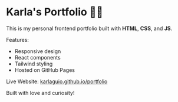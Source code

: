 # Karla's Portfolio 👩‍💻

This is my personal frontend portfolio built with **HTML**, **CSS**, and **JS**.

 Features:
- Responsive design
- React components
- Tailwind styling
- Hosted on GitHub Pages

Live Website: [karlaguio.github.io/portfolio](https://karlaguio.github.io/portfolio)

Built with love and curiosity!

